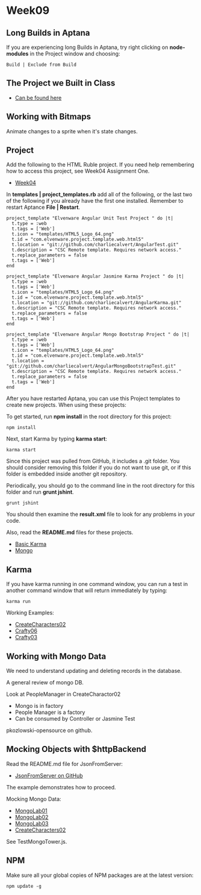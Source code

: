 Week09
======

Long Builds in Aptana
---------------------

If you are experiencing long Builds in Aptana, try right clicking on
**node-modules** in the Project window and choosing:

	Build | Exclude from Build

The Project we Built in Class
-----------------------------

- [Can be found here](https://github.com/charliecalvert/JsObjects/tree/master/JavaScript/Design/AngularModularKarma)

Working with Bitmaps
--------------------

Animate changes to a sprite when it's state changes.

Project
-------

Add the following to the HTML Ruble project. If you need help
remembering how to access this project, see Week04 Assignment 
One. 

- [Week04](Week04.html)

In **templates | project_templates.rb** add all of the following,
or the last two of the following if you already have the first
one installed. Remember to restart Aptance **File | Restart**.

```
project_template "Elvenware Angular Unit Test Project " do |t|
  t.type = :web
  t.tags = ['Web']
  t.icon = "templates/HTML5_Logo_64.png"
  t.id = "com.elvenware.project.template.web.html5"
  t.location = "git://github.com/charliecalvert/AngularTest.git"
  t.description = "CSC Remote template. Requires network access."
  t.replace_parameters = false
  t.tags = ['Web']  
end

project_template "Elvenware Angular Jasmine Karma Project " do |t|
  t.type = :web
  t.tags = ['Web']
  t.icon = "templates/HTML5_Logo_64.png"
  t.id = "com.elvenware.project.template.web.html5"
  t.location = "git://github.com/charliecalvert/AngularKarma.git"
  t.description = "CSC Remote template. Requires network access."
  t.replace_parameters = false
  t.tags = ['Web']  
end

project_template "Elvenware Angular Mongo Bootstrap Project " do |t|
  t.type = :web
  t.tags = ['Web']
  t.icon = "templates/HTML5_Logo_64.png"
  t.id = "com.elvenware.project.template.web.html5"
  t.location = "git://github.com/charliecalvert/AngularMongoBootstrapTest.git"
  t.description = "CSC Remote template. Requires network access."
  t.replace_parameters = false
  t.tags = ['Web']  
end
```

After you have restarted Aptana, you can use this Project templates
to create new projects. When using these projects:

To get started, run **npm install** in the root directory for this
project:

	npm install

Next, start Karma by typing **karma start**:

	karma start

Since this project was pulled from GitHub, it includes a .git folder. You should
consider removing this folder if you do not want to use git, or if this folder
is embedded inside another git repository.

Periodically, you should go to the command line in the root directory
for this folder and run **grunt jshint**.

	grunt jshint
	
You should then examine the **result.xml** file to look for any problems
in your code.

Also, read the **README.md** files for these projects.

- [Basic Karma](https://github.com/charliecalvert/AngularKarma/blob/master/README.md)
- [Mongo](https://github.com/charliecalvert/AngularMongoBootstrapTest/blob/master/README.md)

Karma
-----

If you have karma running in one command window, you can run a test in another 
command window that will return immediately  by typing:

	karma run

Working Examples:

- [CreateCharacters02](https://github.com/charliecalvert/JsObjects/tree/master/JavaScript/Games/CharacterCreate02)
- [Crafty06](https://github.com/charliecalvert/JsObjects/tree/master/JavaScript/Games/Crafty06)
- [Crafty03](https://github.com/charliecalvert/JsObjects/tree/master/JavaScript/Games/Crafty03)

Working with Mongo Data
-----------------------

We need to understand updating and deleting records in the database.

A general review of mongo DB.

Look at PeopleManager in CreateCharactor02

- Mongo is in factory
- People Manager is a factory
- Can be consumed by Controller or Jasmine Test

pkozlowski-opensource on github.

Mocking Objects with $httpBackend
---------------

Read the README.md file for JsonFromServer:

- [JsonFromServer on GitHub](https://github.com/charliecalvert/JsObjects/blob/master/JavaScript/Design/JsonFromServer/README.md)

The example demonstrates how to proceed.

Mocking Mongo Data:

- [MongoLab01](https://github.com/charliecalvert/JsObjects/tree/master/Data/MongoLab01)
- [MongoLab02](https://github.com/charliecalvert/JsObjects/tree/master/Data/MongoLab02)
- [MongoLab03](https://github.com/charliecalvert/JsObjects/tree/master/Data/MongoLab03)
- [CreateCharacters02](https://github.com/charliecalvert/JsObjects/tree/master/JavaScript/Games/CharacterCreate02)

See TestMongoTower.js.

NPM
---

Make sure all your global copies of NPM packages are at the latest
version:

	npm update -g 


